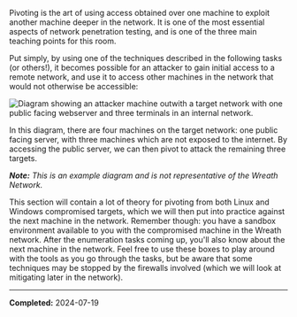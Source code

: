 Pivoting is the art of using access obtained over one machine to exploit another machine deeper in the network. It is one of the most essential aspects of network penetration testing, and is one of the three main teaching points for this room.

Put simply, by using one of the techniques described in the following tasks (or others!), it becomes possible for an attacker to gain initial access to a remote network, and use it to access other machines in the network that would not otherwise be accessible:

![Diagram showing an attacker machine outwith a target network with one public facing webserver and three terminals in an internal network.](https://assets.tryhackme.com/additional/wreath-network/6904b85a9b93.png)  

In this diagram, there are four machines on the target network: one public facing server, with three machines which are not exposed to the internet. By accessing the public server, we can then pivot to attack the remaining three targets.

_**Note:** This is an example diagram and is not representative of the Wreath Network._

This section will contain a lot of theory for pivoting from both Linux and Windows compromised targets, which we will then put into practice against the next machine in the network. Remember though: you have a sandbox environment available to you with the compromised machine in the Wreath network. After the enumeration tasks coming up, you'll also know about the next machine in the network. Feel free to use these boxes to play around with the tools as you go through the tasks, but be aware that some techniques may be stopped by the firewalls involved (which we will look at mitigating later in the network).

--- 

**Completed:** 2024-07-19

